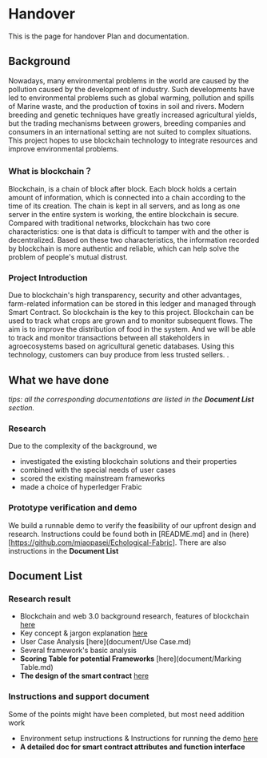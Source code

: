 # Handover
This is the page for handover Plan and documentation.

## Background
Nowadays, many environmental problems in the world are caused by the pollution caused by the development of industry. Such developments have led to environmental problems such as global warming, pollution and spills of Marine waste, and the production of toxins in soil and rivers. Modern breeding and genetic techniques have greatly increased agricultural yields, but the trading mechanisms between growers, breeding companies and consumers in an international setting are not suited to complex situations. This project hopes to use blockchain technology to integrate resources and improve environmental problems.
 
### What is blockchain？
Blockchain, is a chain of block after block. Each block holds a certain amount of information, which is connected into a chain according to the time of its creation. The chain is kept in all servers, and as long as one server in the entire system is working, the entire blockchain is secure. Compared with traditional networks, blockchain has two core characteristics: one is that data is difficult to tamper with and the other is decentralized. Based on these two characteristics, the information recorded by blockchain is more authentic and reliable, which can help solve the problem of people's mutual distrust.
 
### Project Introduction
Due to blockchain's high transparency, security and other advantages, farm-related information can be stored in this ledger and managed through Smart Contract. So blockchain is the key to this project. Blockchain can be used to track what crops are grown and to monitor subsequent flows. The aim is to improve the distribution of food in the system. And we will be able to track and monitor transactions between all stakeholders in agroecosystems based on agricultural genetic databases. Using this technology, customers can buy produce from less trusted sellers.
.
## What we have done
*tips: all the corresponding documentations are listed in the **Document List** section.*


### Research
Due to the complexity of the background, we 
* investigated the existing blockchain solutions and their properties
* combined with the special needs of user cases
* scored the existing mainstream frameworks 
* made a choice of hyperledger Frabic

### Prototype verification and demo
We build a runnable demo to verify the feasibility of our upfront design and research. Instructions could be found both in [README.md] and in (here)[https://github.com/miaopasei/Echological-Fabric]. There are also instructions in the **Document List**


## Document List

### Research result

 * Blockchain and web 3.0 background research, features of blockchain [here](https://drive.google.com/drive/folders/1YRU4e9wxteqresc-8SsQJsLGbED3jUC4?usp=sharing)
 * Key concept & jargon explanation [here](https://drive.google.com/file/d/12j2g2QvZbf0IG7Yi3cElLsT73gm3fM2v/view?usp=sharing)
 * User Case Analysis [here](document/Use Case.md)
 * Several framework's basic analysis
 * **Scoring Table for potential Frameworks** [here](document/Marking Table.md)
 * **The design of the smart contract** [here](https://drive.google.com/drive/folders/1xrtKy2vr3tDIEFu_wnWS--A-lX8aphG6?usp=sharing)

### Instructions and support document

Some of the points might have been completed, but most need addition work

 * Environment setup instructions & Instructions for running the demo [here](https://docs.google.com/document/d/1xNRu_D3oOBDc6Rgwk3oFXko0hw1WknP4/edit?usp=share_link&ouid=114992695747060651714&rtpof=true&sd=true)
 * **A detailed doc for smart contract attributes and function interface**
 
